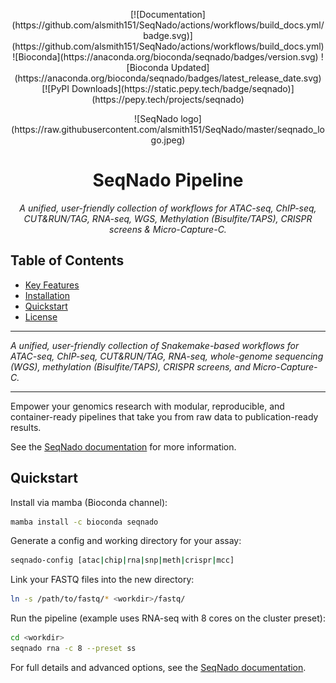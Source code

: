 <p align="center">
<!-- Badges -->
[![Documentation](https://github.com/alsmith151/SeqNado/actions/workflows/build_docs.yml/badge.svg)](https://github.com/alsmith151/SeqNado/actions/workflows/build_docs.yml)
![Bioconda](https://anaconda.org/bioconda/seqnado/badges/version.svg)
![Bioconda Updated](https://anaconda.org/bioconda/seqnado/badges/latest_release_date.svg)
[![PyPI Downloads](https://static.pepy.tech/badge/seqnado)](https://pepy.tech/projects/seqnado)
</p>
<p align="center">
<!-- Logo -->
![SeqNado logo](https://raw.githubusercontent.com/alsmith151/SeqNado/master/seqnado_logo.jpeg)
</p>
<h1 align="center">SeqNado Pipeline</h1>
<p align="center"><em>A unified, user-friendly collection of workflows for ATAC-seq, ChIP-seq, CUT&RUN/TAG, RNA-seq, WGS, Methylation (Bisulfite/TAPS), CRISPR screens & Micro-Capture-C.</em></p>

## Table of Contents
- [Key Features](#key-features)
- [Installation](#installation)
- [Quickstart](#quickstart)
- [License](#license)

---

*A unified, user-friendly collection of Snakemake-based workflows for ATAC-seq, ChIP-seq, CUT&RUN/TAG, RNA-seq, whole-genome sequencing (WGS), methylation (Bisulfite/TAPS), CRISPR screens, and Micro-Capture-C.*

---

Empower your genomics research with modular, reproducible, and container-ready pipelines that take you from raw data to publication-ready results.

See the [SeqNado documentation](https://alsmith151.github.io/SeqNado/) for more information.

## Quickstart

Install via mamba (Bioconda channel):  

```bash
mamba install -c bioconda seqnado
```

Generate a config and working directory for your assay:  

```bash
seqnado-config [atac|chip|rna|snp|meth|crispr|mcc]
```

Link your FASTQ files into the new directory:  

```bash
ln -s /path/to/fastq/* <workdir>/fastq/
```

Run the pipeline (example uses RNA-seq with 8 cores on the cluster preset):  

```bash
cd <workdir>
seqnado rna -c 8 --preset ss
```

For full details and advanced options, see the [SeqNado documentation](https://alsmith151.github.io/SeqNado/docs/index.html#quick-start).

